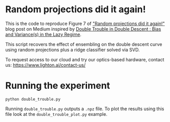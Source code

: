 # Random projections did it again!
This is the code to reproduce Figure 7 of ["Random projections did it again!"](https://medium.com/p/23992c61ff84/edit) blog post on Medium inspired by [Double Trouble in Double Descent : Bias and Variance(s) in the Lazy Regime](https://arxiv.org/abs/2003.01054).

This script recovers the effect of ensembling on the double descent curve using random projections plus a ridge classifier solved via SVD. 

To request access to our cloud and try our optics-based hardware, contact us: https://www.lighton.ai/contact-us/

# Running the experiment
```
python double_trouble.py  
```

Running `double_trouble.py` outputs a `.npz` file. To plot the results using this file look at the `double_trouble_plot.py` example. 
